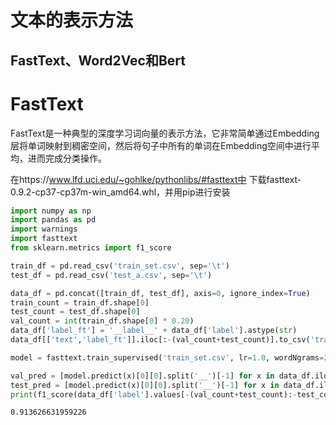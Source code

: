 # 文本的表示方法

## FastText、Word2Vec和Bert

# FastText

FastText是一种典型的深度学习词向量的表示方法，它非常简单通过Embedding层将单词映射到稠密空间，然后将句子中所有的单词在Embedding空间中进行平均，进而完成分类操作。

在https://www.lfd.uci.edu/~gohlke/pythonlibs/#fasttext中 下载fasttext-0.9.2-cp37-cp37m-win_amd64.whl，并用pip进行安装


```python
import numpy as np
import pandas as pd
import warnings
import fasttext
from sklearn.metrics import f1_score
```


```python
train_df = pd.read_csv('train_set.csv', sep='\t')
test_df = pd.read_csv('test_a.csv', sep='\t')
```


```python
data_df = pd.concat([train_df, test_df], axis=0, ignore_index=True)
train_count = train_df.shape[0]
test_count = test_df.shape[0]
val_count = int(train_df.shape[0] * 0.20)
data_df['label_ft'] = '__label__' + data_df['label'].astype(str)
data_df[['text','label_ft']].iloc[:-(val_count+test_count)].to_csv('train_set.csv', index=None, header=None, sep='\t')
```


```python
model = fasttext.train_supervised('train_set.csv', lr=1.0, wordNgrams=2, verbose=2, minCount=1, epoch=25, loss="hs")
```


```python
val_pred = [model.predict(x)[0][0].split('__')[-1] for x in data_df.iloc[-(val_count+test_count):-test_count]['text']]
test_pred = [model.predict(x)[0][0].split('__')[-1] for x in data_df.iloc[-test_count:]['text']]
print(f1_score(data_df['label'].values[-(val_count+test_count):-test_count].astype(str), val_pred, average='macro'))
```

    0.913626631959226
    


```python

```
